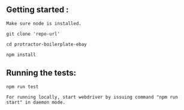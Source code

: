 Getting started :
------------------------------

```
Make sure node is installed.

git clone 'repo-url'

cd protractor-boilerplate-ebay

npm install

```

Running the tests:
-------------------
```
npm run test

For running locally, start webdriver by issuing command "npm run start" in daemon mode.